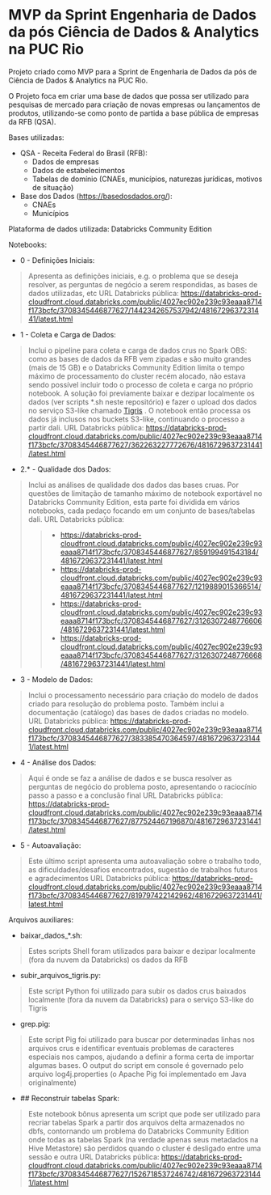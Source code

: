 # MVP da Sprint Engenharia de Dados da pós Ciência de Dados & Analytics na PUC Rio

Projeto criado como MVP para a Sprint de Engenharia de Dados da pós de Ciência de Dados & Analytics na PUC Rio.

O Projeto foca em criar uma base de dados que possa ser utilizado para pesquisas de mercado para criação de novas empresas ou lançamentos de produtos, utilizando-se como ponto de partida a base pública de empresas da RFB (QSA).

Bases utilizadas:
- QSA - Receita Federal do Brasil (RFB):
  - Dados de empresas
  - Dados de estabelecimentos
  - Tabelas de domínio (CNAEs, municípios, naturezas jurídicas, motivos de situação)
- Base dos Dados (https://basedosdados.org/):
  - CNAEs
  - Municípios


Plataforma de dados utilizada: Databricks Community Edition


Notebooks:

- 0 - Definições Iniciais: 
> Apresenta as definições iniciais, e.g. o problema que se deseja resolver, as perguntas de negócio a serem respondidas, as bases de dados utilizadas, etc
> URL Databricks pública: https://databricks-prod-cloudfront.cloud.databricks.com/public/4027ec902e239c93eaaa8714f173bcfc/3708345446877627/1442342657537942/4816729637231441/latest.html 

- 1 - Coleta e Carga de Dados:
> Inclui o pipeline para coleta e carga de dados crus no Spark
> OBS: como as bases de dados da RFB vem zipadas e são muito grandes (mais de 15 GB) e o Databricks Community Edition limita o tempo máximo de processamento do cluster recém alocado, não estava sendo possível incluir todo o processo de coleta e carga no próprio notebook. A solução foi previamente baixar e dezipar localmente os dados (ver scripts *.sh neste repositório) e fazer o upload dos dados no serviço S3-like chamado [Tigris](https://www.tigrisdata.com/) . O notebook então processa os dados já inclusos nos buckets S3-like, continuando o processo a partir dali.
> URL Databricks pública: https://databricks-prod-cloudfront.cloud.databricks.com/public/4027ec902e239c93eaaa8714f173bcfc/3708345446877627/362263227772676/4816729637231441/latest.html


- 2.* - Qualidade dos Dados:
> Inclui as análises de qualidade dos dados das bases cruas. Por questões de limitação de tamanho máximo de notebook exportável no Databricks Community Edition, esta parte foi dividida em vários notebooks, cada pedaço focando em um conjunto de bases/tabelas
 dali.
> URL Databricks pública:
> > - https://databricks-prod-cloudfront.cloud.databricks.com/public/4027ec902e239c93eaaa8714f173bcfc/3708345446877627/859199491543184/4816729637231441/latest.html
> > - https://databricks-prod-cloudfront.cloud.databricks.com/public/4027ec902e239c93eaaa8714f173bcfc/3708345446877627/1219889015366514/4816729637231441/latest.html
> > - https://databricks-prod-cloudfront.cloud.databricks.com/public/4027ec902e239c93eaaa8714f173bcfc/3708345446877627/3126307248776606/4816729637231441/latest.html
> > - https://databricks-prod-cloudfront.cloud.databricks.com/public/4027ec902e239c93eaaa8714f173bcfc/3708345446877627/3126307248776668/4816729637231441/latest.html


- 3 - Modelo de Dados:
> Inclui o processamento necessário para criação do modelo de dados criado para resolução do problema posto. Também inclui a documentação (catálogo) das bases de dados criadas no modelo.
> URL Databricks pública: https://databricks-prod-cloudfront.cloud.databricks.com/public/4027ec902e239c93eaaa8714f173bcfc/3708345446877627/383385470364597/4816729637231441/latest.html

- 4 - Análise dos Dados:
> Aqui é onde se faz a análise de dados e se busca resolver as perguntas de negócio do problema posto, apresentando o raciocínio passo a passo e a conclusão final
> URL Databricks pública: https://databricks-prod-cloudfront.cloud.databricks.com/public/4027ec902e239c93eaaa8714f173bcfc/3708345446877627/877524467196870/4816729637231441/latest.html


- 5 - Autoavaliação:
> Este último script apresenta uma autoavaliação sobre o trabalho todo, as dificuldades/desafios encontrados, sugestão de trabalhos futuros e agradecimentos
> URL Databricks pública: https://databricks-prod-cloudfront.cloud.databricks.com/public/4027ec902e239c93eaaa8714f173bcfc/3708345446877627/819797422142962/4816729637231441/latest.html


Arquivos auxiliares:

- baixar_dados_*.sh:
> Estes scripts Shell foram utilizados para baixar e dezipar localmente (fora da nuvem da Databricks) os dados da RFB

- subir_arquivos_tigris.py:
> Este script Python foi utilizado para subir os dados crus baixados localmente (fora da nuvem da Databricks) para o serviço S3-like do Tigris

- grep.pig:
> Este script Pig foi utilizado para buscar por determinadas linhas nos arquivos crus e identificar eventuais problemas de caracteres especiais nos campos, ajudando a definir a forma certa de importar algumas bases. O output do script em console é governado pelo arquivo log4j.properties (o Apache Pig foi implementado em Java originalmente)

- \#\# Reconstruir tabelas Spark:
> Este notebook bônus apresenta um script que pode ser utilizado para recriar tabelas Spark a partir dos arquivos delta armazenados no dbfs, contornando um problema do Databricks Community Edition onde todas as tabelas Spark (na verdade apenas seus metadados na Hive Metastore) são perdidos quando o cluster é desligado entre uma sessão e outra
> URL Databricks pública: https://databricks-prod-cloudfront.cloud.databricks.com/public/4027ec902e239c93eaaa8714f173bcfc/3708345446877627/1526718537246742/4816729637231441/latest.html
